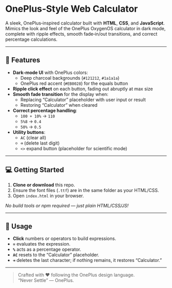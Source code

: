 # OnePlus‑Style Web Calculator

A sleek, OnePlus‑inspired calculator built with **HTML**, **CSS**, and **JavaScript**.  
Mimics the look and feel of the OnePlus OxygenOS calculator in dark mode, complete with ripple effects, smooth fade‑in/out transitions, and correct percentage calculations.

---

## 🚀 Features

- **Dark‑mode UI** with OnePlus colors:
  - Deep charcoal backgrounds (`#121212`, `#1a1a1a`)
  - OnePlus red accent (`#EB0028`) for the equals button
- **Ripple click effect** on each button, fading out abruptly at max size
- **Smooth fade transition** for the display when:
  - Replacing “Calculator” placeholder with user input or result
  - Restoring “Calculator” when cleared
- **Correct percentage handling**:
  - `100 + 10%` → `110`
  - `5%8` → `0.4`
  - `50%` → `0.5`
- **Utility buttons**:
  - `AC` (clear all)
  - `⌫` (delete last digit)
  - `<>` expand button (placeholder for scientific mode)

---

## 💻 Getting Started

1. **Clone or download** this repo.
2. Ensure the font files (`.ttf`) are in the same folder as your HTML/CSS.
3. Open `index.html` in your browser.

_No build tools or npm required — just plain HTML/CSS/JS!_

---

## 🔧 Usage

- **Click** numbers or operators to build expressions.
- **`=`** evaluates the expression.
- **`%`** acts as a percentage operator.
- **`AC`** resets to the “Calculator” placeholder.
- **`⌫`** deletes the last character; if nothing remains, it restores “Calculator.”


---

> Crafted with ♥ following the OnePlus design language.  
> “Never Settle” — OnePlus.
